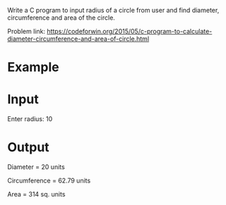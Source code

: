Write a C program to input radius of a circle from user and find diameter, circumference and area of the circle.

Problem link: https://codeforwin.org/2015/05/c-program-to-calculate-diameter-circumference-and-area-of-circle.html

# Example
# Input
Enter radius: 10
# Output

Diameter = 20 units

Circumference = 62.79 units

Area = 314 sq. units
